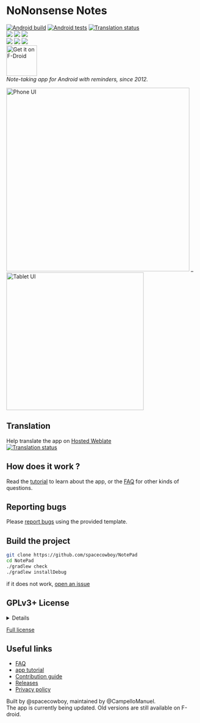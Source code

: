 # NoNonsense Notes

[![Android build](https://github.com/spacecowboy/NotePad/actions/workflows/android_build.yml/badge.svg)](https://github.com/spacecowboy/NotePad/actions/workflows/android_build.yml)          [![Android tests](https://github.com/spacecowboy/NotePad/actions/workflows/android_tests.yml/badge.svg)](https://github.com/spacecowboy/NotePad/actions/workflows/android_tests.yml)     [![Translation status](https://hosted.weblate.org/widgets/no-nonsense-notes/-/android-strings/svg-badge.svg)](https://hosted.weblate.org/engage/no-nonsense-notes/) \
<img src="https://img.shields.io/f-droid/v/com.nononsenseapps.notepad.svg?logo=F-Droid"/> <img src="https://img.shields.io/github/release/spacecowboy/NotePad.svg?logo=github"/> <img src="https://img.shields.io/github/release-date/spacecowboy/NotePad"/> \
<img src="https://img.shields.io/github/last-commit/spacecowboy/NotePad"/> <img src="https://img.shields.io/github/search/spacecowboy/NotePad/TODO"/> <img src="https://img.shields.io/librariesio/github/spacecowboy/NotePad"/> \
[<img src="https://fdroid.gitlab.io/artwork/badge/get-it-on.png" alt="Get it on F-Droid" height="80">](https://f-droid.org/repository/browse/?fdid=com.nononsenseapps.notepad) \
_Note-taking app for Android with reminders, since 2012._

<img src="fastlane/metadata/android/en-US/images/phoneScreenshots/1.png" alt="Phone UI" height="480" /> _ <img src="fastlane/metadata/android/en-US/images/tenInchScreenshots/1.png" alt="Tablet UI" height="360" />

## Translation

Help translate the app on [Hosted Weblate](https://hosted.weblate.org/projects/no-nonsense-notes/) \
<a href="https://hosted.weblate.org/engage/no-nonsense-notes/">
<img src="https://hosted.weblate.org/widgets/no-nonsense-notes/-/horizontal-auto.svg" alt="Translation status" />
</a>

## How does it work ?

Read the [tutorial](./documents/TUTORIAL.md) to learn about the app,
or the [FAQ](./documents/FAQ.md) for other kinds of questions.

## Reporting bugs

Please [report bugs](https://github.com/spacecowboy/NotePad/issues) using the provided template.

## Build the project

```sh
git clone https://github.com/spacecowboy/NotePad
cd NotePad
./gradlew check
./gradlew installDebug
```

if it does not work, [open an issue](https://github.com/spacecowboy/NotePad/issues)

## GPLv3+ License

<details>

```text
Copyright (C) 2014 Jonas Kalderstam

This program is free software: you can redistribute it and/or modify
it under the terms of the GNU General Public License as published by
the Free Software Foundation, either version 3 of the License, or
(at your option) any later version.

This program is distributed in the hope that it will be useful,
but WITHOUT ANY WARRANTY; without even the implied warranty of
MERCHANTABILITY or FITNESS FOR A PARTICULAR PURPOSE.  See the
GNU General Public License for more details.

You should have received a copy of the GNU General Public License
along with this program.  If not, see <http://www.gnu.org/licenses/>.
```

</details>

[Full license](./LICENSE)

## Useful links

* [FAQ](./documents/FAQ.md)
* [app tutorial](./documents/TUTORIAL.md)
* [Contribution guide](./documents/CONTRIBUTING.md)
* [Releases](https://github.com/spacecowboy/NotePad/releases)
* [Privacy policy](./documents/PRIVACY.md)

Built by @spacecowboy, maintained by @CampelloManuel. \
The app is currently being updated. Old versions are still available on F-droid.
